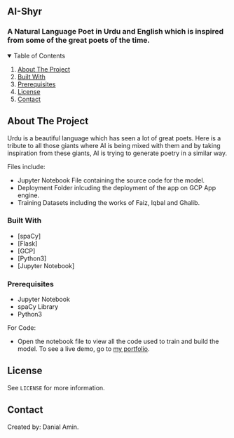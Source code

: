 ## AI-Shyr
### A Natural Language Poet in Urdu and English which is inspired from some of the great poets of the time.

<!-- TABLE OF CONTENTS -->
<details open="open">
  <summary>Table of Contents</summary>
  <ol>
    <li>
      <a href="#about-the-project">About The Project</a></li>
    <li><a href="#built-with">Built With</a></li>
    <li><a href="#prerequisites">Prerequisites</a></li>
    <li><a href="#license">License</a></li>
    <li><a href="#contact">Contact</a></li>
  </ol>
</details>

## About The Project

Urdu is a beautiful language which has seen a lot of great poets. Here is a tribute to all those giants where AI is being mixed with them and by taking inspiration from these giants, AI is trying to generate poetry in a similar way.
    
Files include:

* Jupyter Notebook File containing the source code for the model. 
* Deployment Folder inlcuding the deployment of the app on GCP App engine.
* Training Datasets including the works of Faiz, Iqbal and Ghalib.

### Built With

* [spaCy]
* [Flask]
* [GCP]
* [Python3]
* [Jupyter Notebook]

### Prerequisites
* Jupyter Notebook
* spaCy Library
* Python3


For Code:
* Open the notebook file to view all the code used to train and build the model. To see a live demo, go to  <a href="https://danial-amin.github.io/#home" target="_blank">my portfolio</a>.


<!-- LICENSE -->
## License

 See `LICENSE` for more information.
 
## Contact

Created by: Danial Amin.

